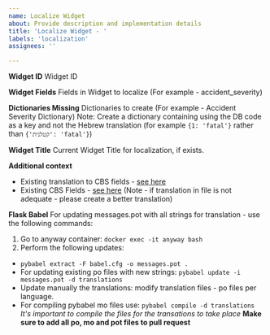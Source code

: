 ```yaml
---
name: Localize Widget
about: Provide description and implementation details
title: 'Localize Widget - '
labels: 'localization'
assignees: ''

---
```


**Widget ID**
Widget ID

**Widget Fields**
Fields in Widget to localize (For example - accident_severity)

**Dictionaries Missing**
Dictionaries to create (For example - Accident Severity Dictionary)
Note: Create a dictionary containing using the DB code as a key and not the Hebrew translation (for example `{1: 'fatal'}` rather than `{'קטלנית': 'fatal'}`)

**Widget Title**
Current Widget Title for localization, if exists.

**Additional context**
- Existing translation to CBS fields - [see here](https://docs.google.com/spreadsheets/d/1gjeMsPEWayMZ4Z0tGDKkL0mDsXgIRQ4-aAadRpEP9Oc/edit?usp=sharing)
- Existing CBS Fields - [see here](https://docs.google.com/spreadsheets/d/1qaVV7NKXVYNmnxKZ4he2MKZDAjWPHiHfq-U5dcNZM5k/edit?usp=sharing)
(Note - if translation in file is not adequate - please create a better translation)

**Flask Babel**
For updating messages.pot with all strings for translation - use the following commands:

1. Go to anyway container: `docker exec -it anyway bash`
2. Perform the following updates:
- `pybabel extract -F babel.cfg -o messages.pot .`
- For updating existing po files with new strings: `pybabel update -i messages.pot -d translations`
- Update manually the translations: modify translation files - po files per language.
- For compiling pybabel mo files use: `pybabel compile -d translations`
_It's important to compile the files for the transations to take place_
**Make sure to add all po, mo and pot files to pull request**
